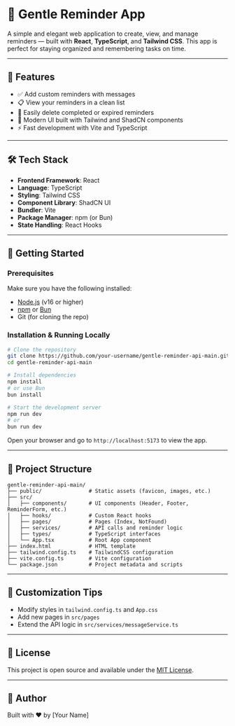 
# 🧠 Gentle Reminder App

A simple and elegant web application to create, view, and manage reminders — built with **React**, **TypeScript**, and **Tailwind CSS**. This app is perfect for staying organized and remembering tasks on time.

---

## 📌 Features

- ✅ Add custom reminders with messages
- 📋 View your reminders in a clean list
- 🧹 Easily delete completed or expired reminders
- 🎨 Modern UI built with Tailwind and ShadCN components
- ⚡ Fast development with Vite and TypeScript

---

## 🛠 Tech Stack

- **Frontend Framework**: React
- **Language**: TypeScript
- **Styling**: Tailwind CSS
- **Component Library**: ShadCN UI
- **Bundler**: Vite
- **Package Manager**: npm (or Bun)
- **State Handling**: React Hooks

---

## 🚀 Getting Started

### Prerequisites

Make sure you have the following installed:

- [Node.js](https://nodejs.org/) (v16 or higher)
- [npm](https://www.npmjs.com/) or [Bun](https://bun.sh/)
- Git (for cloning the repo)

### Installation & Running Locally

```bash
# Clone the repository
git clone https://github.com/your-username/gentle-reminder-api-main.git
cd gentle-reminder-api-main

# Install dependencies
npm install
# or use Bun
bun install

# Start the development server
npm run dev
# or
bun run dev
```

Open your browser and go to `http://localhost:5173` to view the app.

---

## 📁 Project Structure

```
gentle-reminder-api-main/
├── public/               # Static assets (favicon, images, etc.)
├── src/
│   ├── components/       # UI components (Header, Footer, ReminderForm, etc.)
│   ├── hooks/            # Custom React hooks
│   ├── pages/            # Pages (Index, NotFound)
│   ├── services/         # API calls and reminder logic
│   ├── types/            # TypeScript interfaces
│   └── App.tsx           # Root App component
├── index.html            # HTML template
├── tailwind.config.ts    # TailwindCSS configuration
├── vite.config.ts        # Vite configuration
└── package.json          # Project metadata and scripts
```

---

## 🔧 Customization Tips

- Modify styles in `tailwind.config.ts` and `App.css`
- Add new pages in `src/pages`
- Extend the API logic in `src/services/messageService.ts`

---

## 📄 License

This project is open source and available under the [MIT License](LICENSE).

---

## 🙌 Author

Built with ❤️ by [Your Name]

